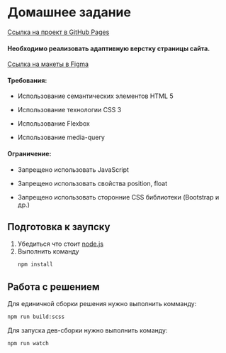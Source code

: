 # Домашнее задание

[Cсылка на проект в GitHub Pages](https://m4rkelus.github.io/food-sense/index.html "Cсылка на проект в GitHub Pages")

#### Необходимо реализовать адаптивную верстку страницы сайта.

[Ссылка на макеты в Figma](https://www.figma.com/file/XeWzrTMu0ZyFGeHNAWojBO/Task1?node-id=23%3A18 "Макеты")

#### Требования:

- Использование семантических элементов HTML 5

- Использование технологии CSS 3

- Использование Flexbox

- Использование media-query

#### Ограничение:

- Запрещено использовать JavaScript

- Запрещено использовать свойства position, float

- Запрещено использовать сторонние CSS библиотеки (Bootstrap и др.)

## Подготовка к заупску
1. Убедиться что стоит [node.js](https://nodejs.org/en/)
2. Выполнить команду
   ```bash
   npm install
   ```

## Работа с решением
Для единичной сборки решения нужно выполнить комманду:
```bash
npm run build:scss
```

Для запуска дев-сборки нужно выполнить команду:
```bash
npm run watch
```
